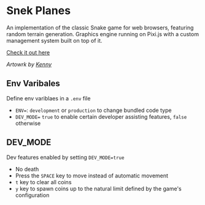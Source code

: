 # Snek Planes
An implementation  of the classic Snake game for web browsers, featuring random terrain generation. Graphics engine running on Pixi.js with a custom management system built on top of it.  

[Check it out here](https://ninjaboynaru.github.io/snek/)


_Artowrk by [Kenny](https://www.kenney.nl/)_


## Env Varibales
Define env variblaes in a `.env` file
* `ENV=`: `development` or `production` to change bundled code type
* `DEV_MODE=` `true` to enable certain developer assisting features, `false` otherwise

## DEV_MODE
Dev features enabled by setting `DEV_MODE=true`
* No death
* Press the `SPACE` key to move instead of automatic movement
* `t` key to clear all coins
* `y` key to spawn coins up to the natural limit defined by the game's configuration
